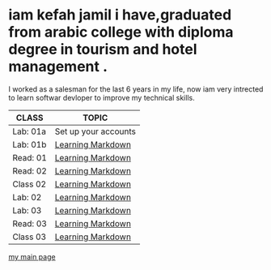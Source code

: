 # iam kefah jamil i have,graduated from arabic college with diploma degree in tourism and hotel management .
I worked as a salesman for the last 6 years in my life, now iam very intrected to learn softwar devloper to improve my technical skills.


CLASS  | TOPIC
------------ | -------------
Lab: 01a | Set up your accounts | 
Lab: 01b | [Learning Markdown ](https://kefahmomani.github.io/reading-note/) 
Read: 01 | [Learning Markdown ](https://kefahmomani.github.io/reading-note/) 
Read: 02 | [Learning Markdown ](https://kefahmomani.github.io/reading-note/)
Class 02 | [Learning Markdown ](https://kefahmomani.github.io/reading-note/)
Lab: 02 | [Learning Markdown ](https://kefahmomani.github.io/reading-note/)
Lab: 03 | [Learning Markdown ](https://kefahmomani.github.io/reading-note/) 
Read: 03  | [Learning Markdown ](https://kefahmomani.github.io/reading-note/) 
Class 03  | [Learning Markdown ](https://kefahmomani.github.io/reading-note/)







[my main page ](https://kefahmomani.github.io/reading-note/) 



